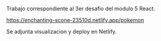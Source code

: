 Trabajo correspondiente al 3er desafio del modulo 5 React.

https://enchanting-scone-23510d.netlify.app/pokemon

Se adjunta visualizacion y deploy en Netlify.
